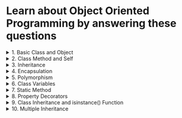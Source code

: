 # Learn about Object Oriented Programming by answering these questions

<details>
<summary>
1. Basic Class and Object
</summary>
Problem: Create a Car class with attributes like brand and model. Then create an instance of this class.
</details>

<details>
<summary>
2. Class Method and Self
</summary>
Problem: Add a method to the Car class that displays the full name of the car (brand and model).
</details>

<details>
<summary>
3. Inheritance
</summary>
Problem: Create an ElectricCar class that inherits from the Car class and has an additional attribute battery_size.
</details>

<details>
<summary>
4. Encapsulation
</summary>
Problem: Modify the Car class to encapsulate the brand attribute, making it private, and provide a getter method for it.
</details>

<details>
<summary>
5. Polymorphism
</summary>
Problem: Demonstrate polymorphism by defining a method fuel_type in both Car and ElectricCar classes, but with different behaviors.
</details>

<details>
<summary>
6. Class Variables
</summary>
Problem: Add a class variable to Car that keeps track of the number of cars created.
</details>

<details>
<summary>
7. Static Method
</summary>
Problem: Add a static method to the Car class that returns a general description of a car.
</details>

<details>
<summary>
8. Property Decorators
</summary>
Problem: Use a property decorator in the Car class to make the model attribute read-only.
</details>

<details>
<summary>
9. Class Inheritance and isinstance() Function
</summary>
Problem: Demonstrate the use of isinstance() to check if my_tesla is an instance of Car and ElectricCar.
</details>

<details>
<summary>
10. Multiple Inheritance
</summary>
Problem: Create two classes Battery and Engine, and let the ElectricCar class inherit from both, demonstrating multiple inheritance.
</details
